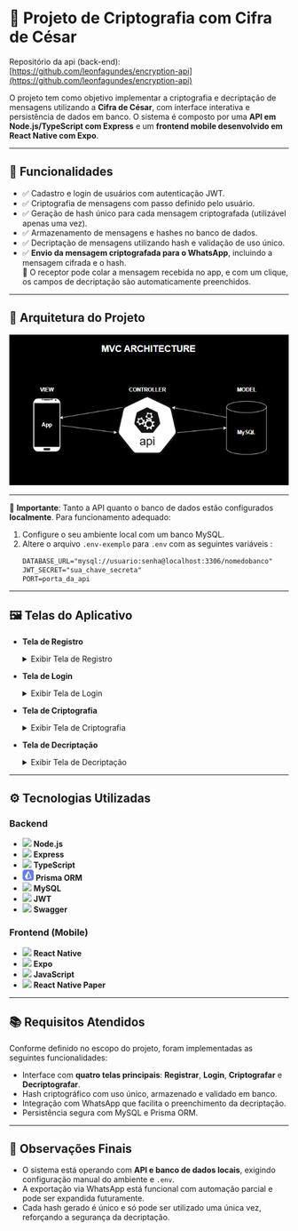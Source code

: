 # 🔐 Projeto de Criptografia com Cifra de César

Repositório da api (back-end): [https://github.com/leonfagundes/encryption-api](https://github.com/leonfagundes/encryption-api)

O projeto tem como objetivo implementar a criptografia e decriptação de mensagens utilizando a **Cifra de César**, com interface interativa e persistência de dados em banco. O sistema é composto por uma **API em Node.js/TypeScript com Express** e um **frontend mobile desenvolvido em React Native com Expo**.

---

## 🚀 Funcionalidades

- ✅ Cadastro e login de usuários com autenticação JWT.
- ✅ Criptografia de mensagens com passo definido pelo usuário.
- ✅ Geração de hash único para cada mensagem criptografada (utilizável apenas uma vez).
- ✅ Armazenamento de mensagens e hashes no banco de dados.
- ✅ Decriptação de mensagens utilizando hash e validação de uso único.
- ✅ **Envio da mensagem criptografada para o WhatsApp**, incluindo a mensagem cifrada e o hash.  
  🔄 O receptor pode colar a mensagem recebida no app, e com um clique, os campos de decriptação são automaticamente preenchidos.

---

## 🧠 Arquitetura do Projeto

<img src="https://github.com/leonfagundes27/Assets/blob/main/Images/arc-app.png" width="600"/>

---

📌 **Importante**: Tanto a API quanto o banco de dados estão configurados **localmente**. Para funcionamento adequado:

1. Configure o seu ambiente local com um banco MySQL.
2. Altere o arquivo `.env-exemplo` para `.env` com as seguintes variáveis :
   ```
   DATABASE_URL="mysql://usuario:senha@localhost:3306/nomedobanco"
   JWT_SECRET="sua_chave_secreta"
   PORT=porta_da_api
   ```

---

## 🖼️ Telas do Aplicativo

- **Tela de Registro**
  <details>
    <summary>Exibir Tela de Registro</summary>
    <img src="https://github.com/leonfagundes27/Assets/blob/main/Images/APP-REGISTER.jpeg" width="220"/>
  </details>
  
- **Tela de Login**
  <details>
    <summary>Exibir Tela de Login</summary>
    <img src="https://github.com/leonfagundes27/Assets/blob/main/Images/APP-LOGIN.jpeg" width="220"/>
  </details>

- **Tela de Criptografia**
  <details>
    <summary>Exibir Tela de Criptografia</summary>
    <img src="https://github.com/leonfagundes27/Assets/blob/main/Images/APP-ECRPT.jpeg" width="220"/>
  </details>

- **Tela de Decriptação**
  <details>
    <summary>Exibir Tela de Decriptação</summary>
    <img src="https://github.com/leonfagundes27/Assets/blob/main/Images/APP-DECRYPT.jpeg" width="220"/>
  </details>

---

## ⚙️ Tecnologias Utilizadas

### Backend
- <img src="https://raw.githubusercontent.com/marwin1991/profile-technology-icons/refs/heads/main/icons/node_js.png" width="20"/> **Node.js**
- <img src="https://raw.githubusercontent.com/marwin1991/profile-technology-icons/refs/heads/main/icons/express.png" width="20"/> **Express**
- <img src="https://raw.githubusercontent.com/marwin1991/profile-technology-icons/refs/heads/main/icons/typescript.png" width="20"/> **TypeScript**
- <img src="https://github.com/tandpfun/skill-icons/blob/main/icons/Prisma.svg" width="20"/> **Prisma ORM**
- <img src="https://raw.githubusercontent.com/marwin1991/profile-technology-icons/refs/heads/main/icons/mysql.png" width="20"/> **MySQL**
- <img src="https://img.shields.io/badge/JWT-000000?style=for-the-badge&logo=JSON%20web%20tokens&logoColor=white" width="20"/> **JWT**
- <img src="https://raw.githubusercontent.com/marwin1991/profile-technology-icons/refs/heads/main/icons/swagger.png" width="20"/> **Swagger**

### Frontend (Mobile)
- <img src="https://raw.githubusercontent.com/marwin1991/profile-technology-icons/refs/heads/main/icons/react.png" width="20"/> **React Native**
- <img src="https://images.icon-icons.com/2389/PNG/512/expo_logo_icon_145293.png" width="20"/> **Expo**
- <img src="https://raw.githubusercontent.com/marwin1991/profile-technology-icons/refs/heads/main/icons/javascript.png" width="20"/> **JavaScript**
- <img src="https://raw.githubusercontent.com/marwin1991/profile-technology-icons/refs/heads/main/icons/react.png" width="20"/> **React Native Paper**

---

## 📚 Requisitos Atendidos

Conforme definido no escopo do projeto, foram implementadas as seguintes funcionalidades:

- Interface com **quatro telas principais**: **Registrar**, **Login**, **Criptografar** e **Decriptografar**.
- Hash criptográfico com uso único, armazenado e validado em banco.
- Integração com WhatsApp que facilita o preenchimento da decriptação.
- Persistência segura com MySQL e Prisma ORM.

---

## 📌 Observações Finais

- O sistema está operando com **API e banco de dados locais**, exigindo configuração manual do ambiente e `.env`.
- A exportação via WhatsApp está funcional com automação parcial e pode ser expandida futuramente.
- Cada hash gerado é único e só pode ser utilizado uma única vez, reforçando a segurança da decriptação.
